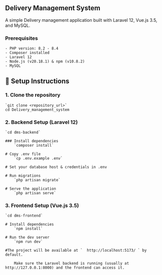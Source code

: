 ## Delivery Management System

A simple Delivery management application built with Laravel 12, Vue.js 3.5, and MySQL.

### **Prerequisites**
	- PHP version: 8.2 - 8.4
	- Composer installed
	- Laravel 12
    - Node.js (v20.18.1) & npm (v10.8.2)
    - MySQL

## 🚀 Setup Instructions

### 1. Clone the repository
    `git clone <repository_url>`
    cd Delivery_management_system

### 2. Backend Setup (Laravel 12)
    `cd dms-backend`

    ### Install dependencies
        `composer install`

    # Copy .env file
        `cp .env.example .env`

    # Set your database host & credentials in .env

    # Run migrations
        `php artisan migrate`

    # Serve the application
        `php artisan serve`


### 3. Frontend Setup (Vue.js 3.5)

    `cd dms-frontend`

    # Install dependencies
        `npm install`

    # Run the dev server
        `npm run dev`

    #The project will be available at `  http://localhost:5173/ ` by default.

        Make sure the Laravel backend is running (usually at http://127.0.0.1:8000) and the frontend can access it.
